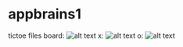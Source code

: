 # appbrains1
tictoe files
board:
![alt text](http://url/to/tictoe.png)
x:
![alt text](http://url/to/xred.png)
o:
![alt text](http://url/to/blacko.png)
